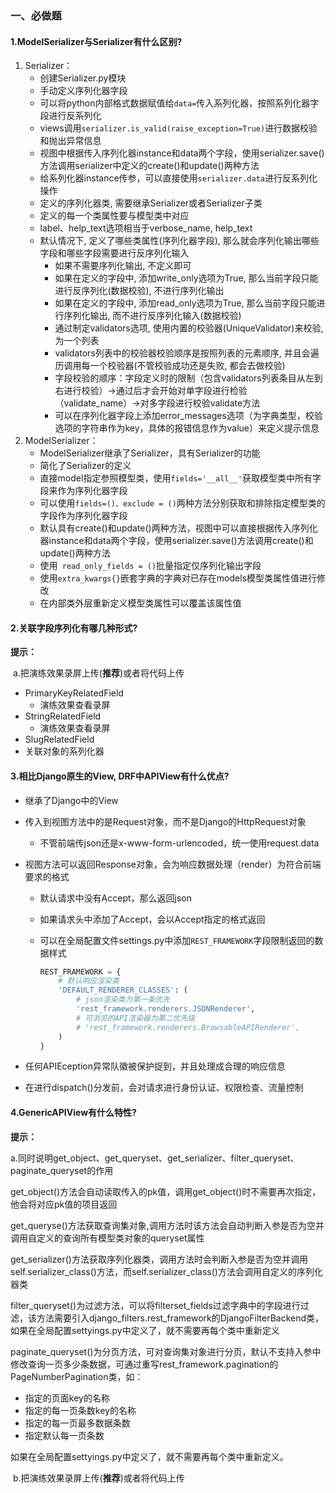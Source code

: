 ### 一、必做题

#### 1.ModelSerializer与Serializer有什么区别?

1.  Serializer：
    -   创建Serializer.py模块
    -   手动定义序列化器字段
    -   可以将python内部格式数据赋值给```data=```传入系列化器，按照系列化器字段进行反系列化
    -   views调用```serializer.is_valid(raise_exception=True)```进行数据校验和抛出异常信息
    -   视图中根据传入序列化器instance和data两个字段，使用serializer.save()方法调用serializer中定义的create()和update()两种方法
    -   给系列化器instance传参，可以直接使用```serializer.data```进行反系列化操作
    -   定义的序列化器类, 需要继承Serializer或者Serializer子类
    -   定义的每一个类属性要与模型类中对应
    -   label、help_text选项相当于verbose_name, help_text
    -   默认情况下, 定义了哪些类属性(序列化器字段), 那么就会序列化输出哪些字段和哪些字段需要进行反序列化输入
        -   如果不需要序列化输出, 不定义即可
        -   如果在定义的字段中, 添加write_only选项为True, 那么当前字段只能进行反序列化(数据校验), 不进行序列化输出
        -   如果在定义的字段中, 添加read_only选项为True, 那么当前字段只能进行序列化输出, 而不进行反序列化输入(数据校验)
        -   通过制定validators选项, 使用内置的校验器(UniqueValidator)来校验, 为一个列表
        -   validators列表中的校验器校验顺序是按照列表的元素顺序, 并且会遍历调用每一个校验器(不管校验成功还是失败, 都会去做校验)
        -   字段校验的顺序：字段定义时的限制（包含validators列表条目从左到右进行校验）->通过后才会开始对单字段进行检验（validate_name）->对多字段进行校验validate方法
        -   可以在序列化器字段上添加error_messages选项（为字典类型，校验选项的字符串作为key，具体的报错信息作为value）来定义提示信息
2.  ModelSerializer：
    -   ModelSerializer继承了Serializer，具有Serializer的功能
    -   简化了Serializer的定义
    -   直接model指定参照模型类，使用```fields='__all__'```获取模型类中所有字段来作为序列化器字段
    -   可以使用```fields=()、exclude = ()```两种方法分别获取和排除指定模型类的字段作为序列化器字段
    -   默认具有create()和update()两种方法，视图中可以直接根据传入序列化器instance和data两个字段，使用serializer.save()方法调用create()和update()两种方法
    -   使用``` read_only_fields = ()```批量指定仅序列化输出字段
    -   使用```extra_kwargs{}```嵌套字典的字典对已存在models模型类属性值进行修改
    -   在内部类外层重新定义模型类属性可以覆盖该属性值



#### 2.关联字段序列化有哪几种形式?

**提示：**

​	a.把演练效果录屏上传(**推荐**)或者将代码上传

-   PrimaryKeyRelatedField
    -   演练效果查看录屏
-   StringRelatedField
    -   演练效果查看录屏
-   SlugRelatedField
-   关联对象的系列化器



#### 3.相比Django原生的View, DRF中APIView有什么优点?

- 继承了Django中的View

- 传入到视图方法中的是Request对象，而不是Django的HttpRequest对象

  - 不管前端传json还是x-www-form-urlencoded，统一使用request.data

- 视图方法可以返回Response对象，会为响应数据处理（render）为符合前端要求的格式

  - 默认请求中没有Accept，那么返回json

  - 如果请求头中添加了Accept，会以Accept指定的格式返回

  - 可以在全局配置文件settings.py中添加```REST_FRAMEWORK```字段限制返回的数据样式

    ```python
    REST_FRAMEWORK = {
        # 默认响应渲染类
        'DEFAULT_RENDERER_CLASSES': (
            # json渲染类为第一条优先
            'rest_framework.renderers.JSONRenderer',
            # 可浏览的API渲染器为第二优先级
            # 'rest_framework.renderers.BrowsableAPIRenderer',
        )
    }
    ```

- 任何APIEception异常队徽被保护捉到，并且处理成合理的响应信息

- 在进行dispatch()分发前，会对请求进行身份认证、权限检查、流量控制

#### 4.GenericAPIView有什么特性?

**提示：**

​	a.同时说明get_object、get_queryset、get_serializer、filter_queryset、paginate_queryset的作用

get_object()方法会自动读取传入的pk值，调用get_object()时不需要再次指定，他会将对应pk值的项目返回

get_queryse()方法获取查询集对象,调用方法时该方法会自动判断入参是否为空并调用自定义的查询所有模型类对象的queryset属性

get_serializer()方法获取序列化器类，调用方法时会判断入参是否为空并调用self.serializer_class()方法，而self.serializer_class()方法会调用自定义的序列化器类

filter_queryset()为过滤方法，可以将filterset_fields过滤字典中的字段进行过滤，该方法需要引入django_filters.rest_framework的DjangoFilterBackend类，如果在全局配置settyings.py中定义了，就不需要再每个类中重新定义

paginate_queryset()为分页方法，可对查询集对象进行分页，默认不支持入参中修改查询一页多少条数据，可通过重写rest_framework.pagination的PageNumberPagination类，如：

- 指定的页面key的名称
- 指定的每一页条数key的名称
- 指定的每一页最多数据条数
- 指定默认每一页条数

如果在全局配置settyings.py中定义了，就不需要再每个类中重新定义。

​	b.把演练效果录屏上传(**推荐**)或者将代码上传